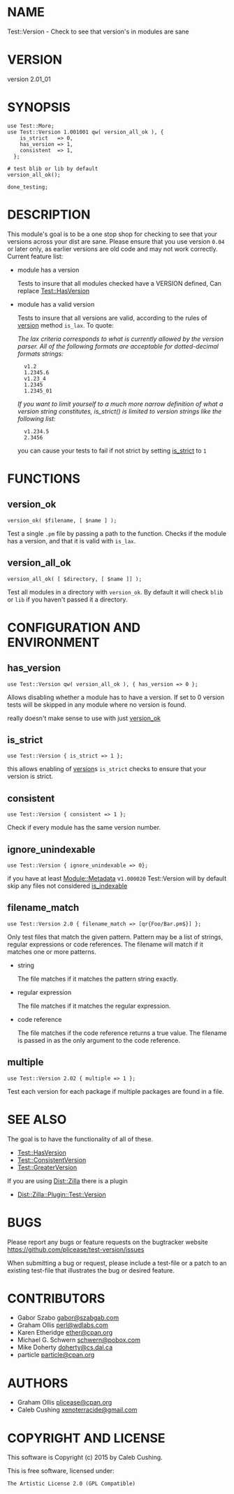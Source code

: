 # NAME

Test::Version - Check to see that version's in modules are sane

# VERSION

version 2.01\_01

# SYNOPSIS

    use Test::More;
    use Test::Version 1.001001 qw( version_all_ok ), {
        is_strict   => 0,
        has_version => 1,
        consistent  => 1,
      };

    # test blib or lib by default
    version_all_ok();

    done_testing;

# DESCRIPTION

This module's goal is to be a one stop shop for checking to see that your
versions across your dist are sane. Please ensure that you use version `0.04`
or later only, as earlier versions are old code and may not work correctly.
Current feature list:

- module has a version

    Tests to insure that all modules checked have a VERSION defined, Can replace
    [Test::HasVersion](https://metacpan.org/pod/Test::HasVersion)

- module has a valid version

    Tests to insure that all versions are valid, according to the rules of
    [version](https://metacpan.org/pod/version) method `is_lax`. To quote:

    _The lax criteria corresponds to what is currently allowed by the version
    parser. All of the following formats are acceptable for dotted-decimal formats
    strings:_

        v1.2
        1.2345.6
        v1.23_4
        1.2345
        1.2345_01

    _If you want to limit yourself to a much more narrow definition of what a
    version string constitutes, is\_strict() is limited to version strings like
    the following list:_

        v1.234.5
        2.3456

    you can cause your tests to fail if not strict by setting [is\_strict](#is_strict) to
    `1`

# FUNCTIONS

## version\_ok

    version_ok( $filename, [ $name ] );

Test a single `.pm` file by passing a path to the function. Checks if the
module has a version, and that it is valid with `is_lax`.

## version\_all\_ok

    version_all_ok( [ $directory, [ $name ]] );

Test all modules in a directory with `version_ok`. By default it will check
`blib` or `lib` if you haven't passed it a directory.

# CONFIGURATION AND ENVIRONMENT

## has\_version

    use Test::Version qw( version_all_ok ), { has_version => 0 };

Allows disabling whether a module has to have a version. If set to 0
version tests will be skipped in any module where no version is found.

really doesn't make sense to use with just [version\_ok](#version_ok)

## is\_strict

    use Test::Version { is_strict => 1 };

this allows enabling of [version](https://metacpan.org/pod/version)s `is_strict` checks to ensure that your
version is strict.

## consistent

    use Test::Version { consistent => 1 };

Check if every module has the same version number.

## ignore\_unindexable

    use Test::Version { ignore_unindexable => 0};

if you have at least [Module::Metadata](https://metacpan.org/pod/Module::Metadata) v`1.000020` Test::Version will by
default skip any files not considered [is\_indexable](https://metacpan.org/pod/Module::Metadata#is_indexable)

## filename\_match

    use Test::Version 2.0 { filename_match => [qr{Foo/Bar.pm$}] };

Only test files that match the given pattern.  Pattern may be a list of
strings, regular expressions or code references.  The filename will match
if it matches one or more patterns.

- string

    The file matches if it matches the pattern string exactly.

- regular expression

    The file matches if it matches the regular expression.

- code reference

    The file matches if the code reference returns a true value.  The filename
    is passed in as the only argument to the code reference.

## multiple

    use Test::Version 2.02 { multiple => 1 };

Test each version for each package if multiple packages are found in a file.

# SEE ALSO

The goal is to have the functionality of all of these.

- [Test::HasVersion](https://metacpan.org/pod/Test::HasVersion)
- [Test::ConsistentVersion](https://metacpan.org/pod/Test::ConsistentVersion)
- [Test::GreaterVersion](https://metacpan.org/pod/Test::GreaterVersion)

If you are using [Dist::Zilla](https://metacpan.org/pod/Dist::Zilla) there is a plugin

- [Dist::Zilla::Plugin::Test::Version](https://metacpan.org/pod/Dist::Zilla::Plugin::Test::Version)

# BUGS

Please report any bugs or feature requests on the bugtracker website
https://github.com/plicease/test-version/issues

When submitting a bug or request, please include a test-file or a
patch to an existing test-file that illustrates the bug or desired
feature.

# CONTRIBUTORS

- Gabor Szabo <gabor@szabgab.com>
- Graham Ollis <perl@wdlabs.com>
- Karen Etheridge <ether@cpan.org>
- Michael G. Schwern <schwern@pobox.com>
- Mike Doherty <doherty@cs.dal.ca>
- particle <particle@cpan.org>

# AUTHORS

- Graham Ollis <plicease@cpan.org>
- Caleb Cushing <xenoterracide@gmail.com>

# COPYRIGHT AND LICENSE

This software is Copyright (c) 2015 by Caleb Cushing.

This is free software, licensed under:

    The Artistic License 2.0 (GPL Compatible)

